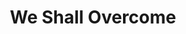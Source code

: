 ---
layout: default
title: We Shall Overcome
event: Albany Movement
artist: Guy Carawan, Pete Seeger, Joan Beez
genre: Folk
writer:
producer:
album:
label:
country:
language:
released: 
video: https://www.youtube.com/embed/nM39QUiAsoM
award1: Grammy for Best Folk Recording by Pete Seeger, 1963
award2:
award3:
description: Pete Seeger first heard the song sung by Tobacco workers in the late 1940s.  Prior to the Albany movement, the song was majoritly performed within the Southern white folk tradition,until led by Bernice Johnson Reagon, black activists changed the structure and tempo of the song which turned it into a protest song sung at mass gatherings (Ward)
versions: 
coverart: media/images/cover-art/weshallovercome_coverart.jpg
---